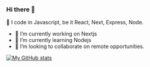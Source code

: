 ### Hi there 👋
🔭 I code in Javascript, be it React, Next, Express, Node. 
- 🔭 I’m currently working on Nextjs
- 🌱 I’m currently learning Nodejs
- 👯 I’m looking to collaborate on remote opportunities.

[![My GitHub stats](https://github-readme-stats.vercel.app/api?username=imismailpe)](https://github.com/imismailpe/github-readme-stats)

<!--
**imismailpe/imismailpe** is a ✨ _special_ ✨ repository because its `README.md` (this file) appears on your GitHub profile.

Here are some ideas to get you started:

- 🔭 I’m currently working on Nextjs
- 🌱 I’m currently learning Nodejs
- 👯 I’m looking to collaborate on remote opportunities
- 🤔 I’m looking for help with ...
- 💬 Ask me about coding, solving problems
- 📫 How to reach me: mailismailpe@gmail.com
- 😄 Pronouns: 
- ⚡ Fun fact: 
-->
